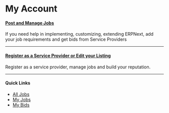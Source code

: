# My Account

#### [Post and Manage Jobs](/post-jobs)

If you need help in implementing, customizing, extending ERPNext, add your job requirements and get bids from Service Providers

---

#### [Register as a Service Provider or Edit your Listing](/become-a-partner)

Register as a service provider, manage jobs and build your reputation.

---

#### Quick Links

- [All Jobs](/community/jobs)
- [My Jobs](/community/jobs?jobs=my-jobs)
- [My Bids](/community/jobs?jobs=my-bids)


